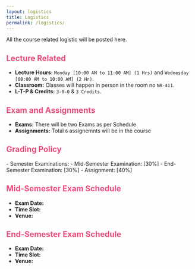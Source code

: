 ```yaml
---
layout: logistics
title: Logistics
permalink: /logistics/
---
```

All the course related logistic will be posted here.

<h2 style="color: #ee4c7c;"><b>Lecture Related</b></h2>

- **Lecture Hours:** `Monday [10:00 AM to 11:00 AM] (1 Hrs)` and `Wednesday [08:00 AM to 10:00 AM] (2 Hr)`.
- **Classroom:** Classes will happen in person in the room no `NR-411`.
- **L-T-P & Credits:** `3-0-0` & `3 Credits`.

<h2 style="color: #ee4c7c;"><b>Exam and Assignments</b></h2>

- **Exams:** There will be two Exams as per Schedule
- **Assignments:** Total `6` assignemnts will be in the course 

<h2 style="color: #ee4c7c;"><b>Grading Policy</b></h2>
- Semester Examinations:
    - Mid-Semester Examination: [30%]
    - End-Semester Examination: [30%]
- Assignment: [40%]

<h2 style="color: #ee4c7c;"><b>Mid-Semester Exam Schedule</b></h2>

- **Exam Date:** 
- **Time Slot:** 
- **Venue:** 

<h2 style="color: #ee4c7c;"><b>End-Semester Exam Schedule</b></h2>

- **Exam Date:** 
- **Time Slot:**
- **Venue:**

